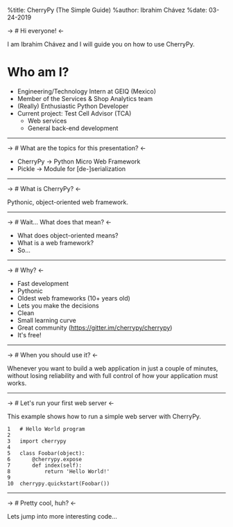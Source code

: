 %title: CherryPy (The Simple Guide)
%author: Ibrahim Chávez
%date: 03-24-2019

-> # Hi everyone! <-

I am Ibrahim Chávez and I will guide you on how to use CherryPy.

# Who am I?

* Engineering/Technology Intern at GEIQ (Mexico)
* Member of the Services & Shop Analytics team
* (Really) Enthusiastic Python Developer
* Current project: Test Cell Advisor (TCA)
    * Web services
    * General back-end development

-------------------------------------------------
 
-> # What are the topics for this presentation? <-

* CherryPy -> Python Micro Web Framework
* Pickle   -> Module for [de-]serialization

-------------------------------------------------
 
-> # What is CherryPy? <-

Pythonic, object-oriented web framework.

-------------------------------------------------

-> # Wait... What does that mean? <-

* What does object-oriented means?
* What is a web framework?
* So...

------------------------------------------------- 
 
-> # Why? <-

* Fast development
* Pythonic
* Oldest web frameworks (10+ years old)
* Lets you make the decisions
* Clean
* Small learning curve
* Great community (https://gitter.im/cherrypy/cherrypy)
* It's free!

-------------------------------------------------
 
-> # When you should use it? <-

Whenever you want to build a web application in just a couple of minutes, 
without losing reliability and with full control of how your application 
must works.

-------------------------------------------------
 
-> # Let's run your first web server <-
 
This example shows how to run a simple web server with CherryPy.
 
    1   # Hello World program
    2
    3   import cherrypy
    4
    5   class Foobar(object):
    6       @cherrypy.expose
    7       def index(self):
    8           return 'Hello World!'
    9
    10  cherrypy.quickstart(Foobar())

-------------------------------------------------
 
-> # Pretty cool, huh? <-

Lets jump into more interesting code...
